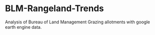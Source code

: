 # BLM-Rangeland-Trends
Analysis of Bureau of Land Management Grazing allotments with google earth engine data. 
